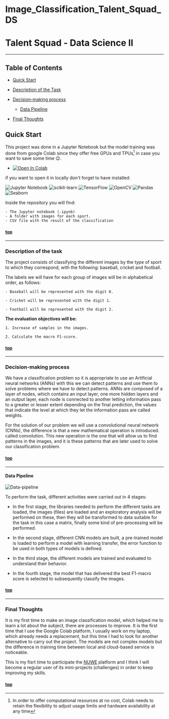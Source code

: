 # Image_Classification_Talent_Squad_DS 


# Talent Squad - Data Science II
--------

## Table of Contents

- [Quick Start](#quick-start)
- [Description of the Task](#description-of-the-task)
- [Decision-making process](#decision-making-process)
    - [Data Pipeline](#data-pipeline)

- [Final Thoughts](#final-thoughts)


## Quick Start

This project was done in a Jupyter Notebook but the model training was done from google Colab since they offer free GPUs and TPUs[^1] in case you want to save some time :wink:.

* <a href="https://colab.research.google.com/github/Freegalado/NoSupervisat_Agrupament/blob/main/S11_T01_Unsupervised_Learning_Grouping.ipynb" target="_parent"><img src="https://colab.research.google.com/assets/colab-badge.svg" alt="Open In Colab"/></a>

if you want to open it in locally don't forget to have installed:

![Jupyter Notebook](https://img.shields.io/badge/jupyter-%23FA0F00.svg?style=for-the-badge&logo=jupyter&logoColor=white)
![scikit-learn](https://img.shields.io/badge/scikit--learn-%23F7931E.svg?style=for-the-badge&logo=scikit-learn&logoColor=white)
![TensorFlow](https://img.shields.io/badge/TensorFlow-%23FF6F00.svg?style=for-the-badge&logo=TensorFlow&logoColor=white)
![OpenCV](https://img.shields.io/badge/opencv-%23white.svg?style=for-the-badge&logo=opencv&logoColor=white)
![Pandas](https://img.shields.io/badge/pandas-%23150458.svg?style=for-the-badge&logo=pandas&logoColor=white)
![Seaborn](https://img.shields.io/badge/-Seaborn-blue?style=for-the-badge&logo=seaborn) 

Inside the repository you will find:

    - The Jupyter notebook (.ipynb)
    - A folder with images for each sport.
    - CSV file with the result of the classification

#### [top](#table-of-contents)
--------



### Description of the task

The project consists of classifying the different images by the type of sport to which they correspond, with the following: baseball, cricket and football.

The labels we will have for each group of images will be in alphabetical order, as follows:  

    - Baseball will be represented with the digit 0.

    - Cricket will be represented with the digit 1.

    - Football will be represented with the digit 2.


**The evaluation objectives will be:**

    1. Increase of samples in the images. 

    2. Calculate the macro F1-score. 






  #### [top](#table-of-contents)
--------

 ### Decision-making process
  

We have a classification problem so it is appropriate to use an Artificial neural networks (ANNs) with this we can detect patterns and use them to solve problems where we have to detect patterns. ANNs are composed of a layer of nodes, which contains an input layer, one more hidden layers and an output layer, each node is connected to another letting information pass to a greater or lesser extent depending on the final prediction, the values that indicate the level at which they let the information pass are called weights. 

 

For the solution of our problem we will use a convolutional neural network (CNNs), the difference is that a new mathematical operation is introduced.
called convolution. This new operation is the one that will allow us to find patterns in the images, and it is these patterns that are later used to solve our classification problem.

  #### [top](#table-of-contents)
--------
#### Data Pipeline

  ![Data-pipeline](https://user-images.githubusercontent.com/91080406/191982034-bd65086b-8e39-4e3c-a59d-986e32251e3c.png)


To perform the task, different activities were carried out in 4 stages:

- In the first stage, the libraries needed to perform the different tasks are loaded, the images (files) are loaded and an exploratory analysis will be performed on these, then they will be transformed to data suitable for the task in this case a matrix, finally some kind of pre-processing will be performed.

- In the second stage, different CNN models are built, a pre-trained model is loaded to perform a model with learning transfer, the error function to be used in both types of models is defined.

- In the third stage, the different models are trained and evaluated to understand their behavior.

- In the fourth stage, the model that has delivered the best F1-macro score is selected to subsequently classify the images.


#### [top](#table-of-contents)
---------
### Final Thoughts

It is my first time to make an image classification model, which helped me to learn a lot about the subject, there are processes to improve. It is the first time that I use the Google Colab platform, I usually work on my laptop, which already needs a replacement, but this time I had to look for another alternative to carry out the project. The models are not complex models but the difference in training time between local and cloud-based service is noticeable.

This is my fisrt time to participate the [NUWE](https://nuwe.io/dev/challenges) platform and I think I will become a regular user of its mini-projects (challenges) in order to keep improving my skills.

#### [top](#table-of-contents)
 

[^1]: In order to offer computational resources at no cost, Colab needs to retain the flexibility to adjust usage limits and hardware availability at any time 
